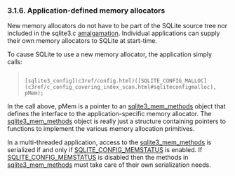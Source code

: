 ### 3\.1\.6\. Application\-defined memory allocators


New memory allocators do not have to be part of the SQLite source tree
nor included in the sqlite3\.c [amalgamation](amalgamation.html). Individual applications can
supply their own memory allocators to SQLite at start\-time.


To cause SQLite to use a new memory allocator, the application
simply calls:



> ```
> 
> [sqlite3_config](c3ref/config.html)([SQLITE_CONFIG_MALLOC](c3ref/c_config_covering_index_scan.html#sqliteconfigmalloc), pMem);
> 
> ```


In the call above, pMem is a pointer to an [sqlite3\_mem\_methods](c3ref/mem_methods.html) object
that defines the interface to the application\-specific memory allocator.
The [sqlite3\_mem\_methods](c3ref/mem_methods.html) object is really just a structure containing
pointers to functions to implement the various memory allocation primitives.



In a multi\-threaded application, access to the [sqlite3\_mem\_methods](c3ref/mem_methods.html)
is serialized if and only if [SQLITE\_CONFIG\_MEMSTATUS](c3ref/c_config_covering_index_scan.html#sqliteconfigmemstatus) is enabled.
If [SQLITE\_CONFIG\_MEMSTATUS](c3ref/c_config_covering_index_scan.html#sqliteconfigmemstatus) is disabled then the methods in
[sqlite3\_mem\_methods](c3ref/mem_methods.html) must take care of their own serialization needs.



